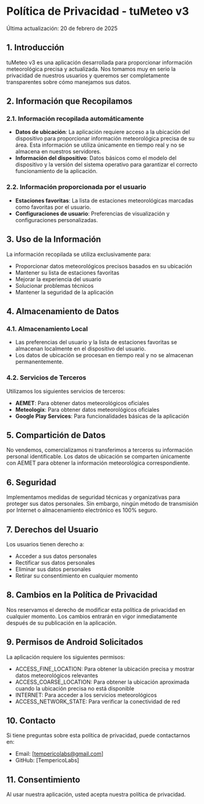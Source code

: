 # Política de Privacidad - tuMeteo v3

Última actualización: 20 de febrero de 2025

## 1. Introducción

tuMeteo v3 es una aplicación desarrollada para proporcionar información meteorológica precisa y actualizada. Nos tomamos muy en serio la privacidad de nuestros usuarios y queremos ser completamente transparentes sobre cómo manejamos sus datos.

## 2. Información que Recopilamos

### 2.1. Información recopilada automáticamente

- **Datos de ubicación**: La aplicación requiere acceso a la ubicación del dispositivo para proporcionar información meteorológica precisa de su área. Esta información se utiliza únicamente en tiempo real y no se almacena en nuestros servidores.
- **Información del dispositivo**: Datos básicos como el modelo del dispositivo y la versión del sistema operativo para garantizar el correcto funcionamiento de la aplicación.

### 2.2. Información proporcionada por el usuario

- **Estaciones favoritas**: La lista de estaciones meteorológicas marcadas como favoritas por el usuario.
- **Configuraciones de usuario**: Preferencias de visualización y configuraciones personalizadas.

## 3. Uso de la Información

La información recopilada se utiliza exclusivamente para:
- Proporcionar datos meteorológicos precisos basados en su ubicación
- Mantener su lista de estaciones favoritas
- Mejorar la experiencia del usuario
- Solucionar problemas técnicos
- Mantener la seguridad de la aplicación

## 4. Almacenamiento de Datos

### 4.1. Almacenamiento Local
- Las preferencias del usuario y la lista de estaciones favoritas se almacenan localmente en el dispositivo del usuario.
- Los datos de ubicación se procesan en tiempo real y no se almacenan permanentemente.

### 4.2. Servicios de Terceros
Utilizamos los siguientes servicios de terceros:
- **AEMET**: Para obtener datos meteorológicos oficiales
- **Meteologix**: Para obtener datos meteorológicos oficiales
- **Google Play Services**: Para funcionalidades básicas de la aplicación

## 5. Compartición de Datos

No vendemos, comercializamos ni transferimos a terceros su información personal identificable. Los datos de ubicación se comparten únicamente con AEMET para obtener la información meteorológica correspondiente.

## 6. Seguridad

Implementamos medidas de seguridad técnicas y organizativas para proteger sus datos personales. Sin embargo, ningún método de transmisión por Internet o almacenamiento electrónico es 100% seguro.

## 7. Derechos del Usuario

Los usuarios tienen derecho a:
- Acceder a sus datos personales
- Rectificar sus datos personales
- Eliminar sus datos personales
- Retirar su consentimiento en cualquier momento

## 8. Cambios en la Política de Privacidad

Nos reservamos el derecho de modificar esta política de privacidad en cualquier momento. Los cambios entrarán en vigor inmediatamente después de su publicación en la aplicación.

## 9. Permisos de Android Solicitados

La aplicación requiere los siguientes permisos:
- ACCESS_FINE_LOCATION: Para obtener la ubicación precisa y mostrar datos meteorológicos relevantes
- ACCESS_COARSE_LOCATION: Para obtener la ubicación aproximada cuando la ubicación precisa no está disponible
- INTERNET: Para acceder a los servicios meteorológicos
- ACCESS_NETWORK_STATE: Para verificar la conectividad de red

## 10. Contacto

Si tiene preguntas sobre esta política de privacidad, puede contactarnos en:
- Email: [tempericolabs@gmail.com]
- GitHub: [TempericoLabs]

## 11. Consentimiento

Al usar nuestra aplicación, usted acepta nuestra política de privacidad.
